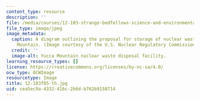 ```yaml
---
content_type: resource
description: ''
file: /media/courses/12-103-strange-bedfellows-science-and-environmental-policy-fall-2005/cea5ec9a4332416c2b6db762b9158714_12-103f05-th.jpg
file_type: image/jpeg
image_metadata:
  caption: A diagram outlining the proposal for storage of nuclear waste at Yucca
    Mountain. (Image courtesy of the U.S. Nuclear Regulatory Commission.)
  credit: ''
  image-alt: Yucca Mountain nuclear waste disposal facility.
learning_resource_types: []
license: https://creativecommons.org/licenses/by-nc-sa/4.0/
ocw_type: OCWImage
resourcetype: Image
title: 12-103f05-th.jpg
uid: cea5ec9a-4332-416c-2b6d-b762b9158714
---
```

